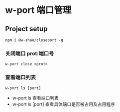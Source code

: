 <!--
 * @Author: your name
 * @Date: 2021-03-30 22:35:31
 * @LastEditTime: 2021-04-18 16:18:39
 * @LastEditors: Please set LastEditors
 * @Description: In User Settings Edit
 * @FilePath: \closeport\README.md
-->
# w-port 端口管理

## Project setup
```
npm i @w-shao/closeport -g
```

### 关闭端口 prot:端口号
```
w-port close <prot>
```

### 查看端口列表 
```
w-port ls [port]
```
* w-port ls 查看端口列表
* w-port ls [port] 查看具体端口是否被占用及占用程序

